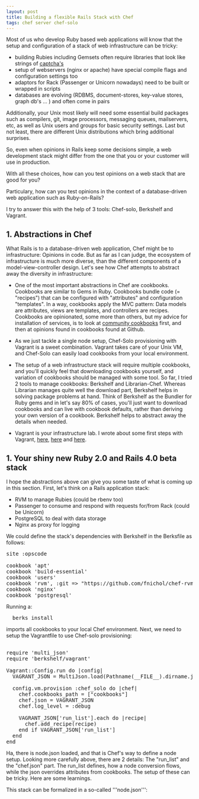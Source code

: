 ```yaml
---
layout: post
title: Building a flexible Rails Stack with Chef
tags: chef server chef-solo
---
```

Most of us who develop Ruby based web applications will know that the setup and configuration of a stack of web infrastructure can be tricky:

* building Rubies including Gemsets often require libraries that look like strings of [captcha's](http://en.wikipedia.org/wiki/CAPTCHA)
* setup of webservers (nginx or apache) have special compile flags and configuration settings too
* adaptors for Rack (Passenger or Unicorn nowadays) need to be built or wrapped in scripts
* databases are evolving (RDBMS, document-stores, key-value stores, graph db's ... ) and often come in pairs

Additionally, your Unix most likely will need some essential build packages such as compilers, git, image processors, messaging queues, mailservers, etc, as well as Unix users and groups for basic security settings. Last but not least, there are different Unix distributions which bring additional surprises. 

So, even when opinions in Rails keep some decisions simple, a web development stack might differ from the one that you or your customer will use in production.

With all these choices, how can you test opinions on a web stack that are good for you? 

Particulary, how can you test opinions in the context of a database-driven web application such as Ruby-on-Rails? 

I try to answer this with the help of 3 tools: Chef-solo, Berkshelf and Vagrant.

## 1. Abstractions in Chef

What Rails is to a database-driven web application, Chef might be to infrastructure: Opinions in code. But as far as I can judge, the ecosystem of infrastructure is much more diverse, than the different components of a model-view-controller design. Let's see how Chef attempts to abstract away the diversity in infrastructure:

* One of the most important abstractions in Chef are cookbooks. Cookbooks are similar to Gems in Ruby. Cookbooks bundle code (= "recipes") that can be configured with "attributes" and configuration "templates". In a way, cookbooks apply the MVC pattern: Data models are attributes, views are templates, and controllers are recipes. Cookbooks are opinionated, some more than others, but my advice for installation of services, is to look at [community cookbooks](http://community.opscode.com) first, and then at opinions found in cookbooks found at Github.

* As we just tackle a single node setup, Chef-Solo provisioning with Vagrant is a sweet combination. Vagrant takes care of your Unix VM, and Chef-Solo can easily load cookbooks from your local environment.

* The setup of a web infrastructure stack will require multiple cookbooks, and you'll quickly feel that downloading cookbooks yourself, and variation of cookbooks should be managed with some tool. So far, I tried 2 tools to manage cookbooks: Berkshelf and Librarian-Chef. Whereas Librarian manages quite well the download part, Berkshelf helps in solving package problems at hand. Think of Berkshelf as the Bundler for Ruby gems and in let's say 80% of cases, you'll just want to download cookbooks and can live with cookbook defaults, rather than deriving your own version of a cookbook. Berkshelf helps to abstract away the details when needed.

* Vagrant is your infrastructure lab. I wrote about some first steps with Vagrant, [here](http://thinkingonthinking.com/An-experiment-with-Vagrant-and-Neo4J/), [here](http://thinkingonthinking.com/building-a-Vagrant-base-box/) and [here](http://thinkingonthinking.com/minimum-nginx-node-with-librarian-chef/).

## 1. Your shiny new Ruby 2.0 and Rails 4.0 beta stack

I hope the abstractions above can give you some taste of what is coming up in this section. First, let's think on a Rails application stack:

* RVM to manage Rubies (could be rbenv too)
* Passenger to consume and respond with requests for/from Rack (could be Unicorn)
* PostgreSQL to deal with data storage
* Nginx as proxy for logging

We could define the stack's dependencies with Berkshelf in the Berksfile as follows:

<pre>
site :opscode

cookbook 'apt'
cookbook 'build-essential'
cookbook 'users'
cookbook 'rvm', :git => "https://github.com/fnichol/chef-rvm"
cookbook 'nginx'
cookbook 'postgresql'
</pre>

Running a:

<pre>
  berks install
</pre>

imports all cookbooks to your local Chef environment. Next, we need to setup the Vagrantfile to use Chef-solo provisioning:

<pre>

require 'multi_json'
require 'berkshelf/vagrant'

Vagrant::Config.run do |config|
  VAGRANT_JSON = MultiJson.load(Pathname(__FILE__).dirname.join('.', 'node.json').read)

  config.vm.provision :chef_solo do |chef|
    chef.cookbooks_path = ["cookbooks"]
    chef.json = VAGRANT_JSON
    chef.log_level = :debug
  
    VAGRANT_JSON['run_list'].each do |recipe|
      chef.add_recipe(recipe)
    end if VAGRANT_JSON['run_list']
  end
end
</pre>

Ha, there is node.json loaded, and that is Chef's way to define a node setup. Looking more carefully above, there are 2 details: The "run_list" and the "chef.json" part. The run_list defines, how a node conversion flows, while the json overrides attributes from cookbooks. The setup of these can be tricky. Here are some learnings.

This stack can be formalized in a so-called '''node.json''':

<pre>


</pre>






